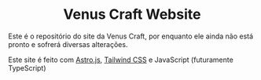 
  
<h1 align="center"> Venus Craft Website </h1>

Este é o repositório do site da Venus Craft, por enquanto ele ainda não está pronto e sofrerá diversas alterações.

Este site é feito com [Astro.js](https://astro.build/), [Tailwind CSS](https://tailwindcss.com/) e JavaScript (futuramente TypeScript)

